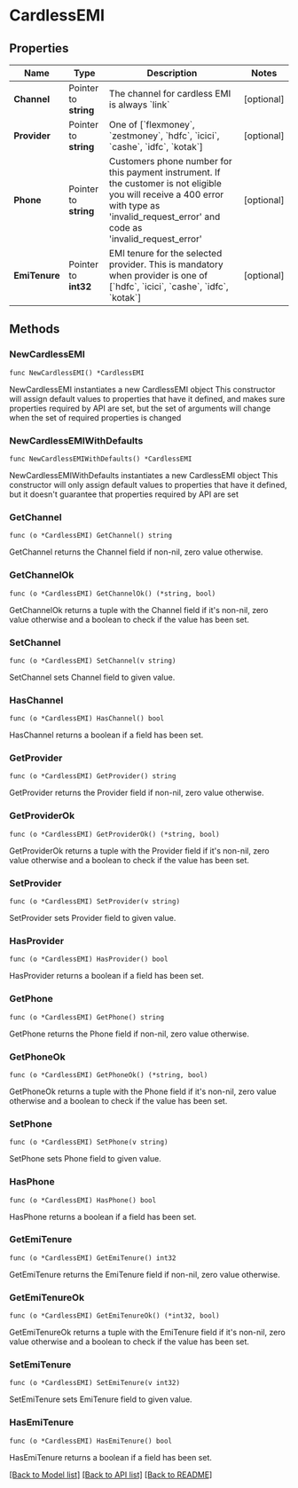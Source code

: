 # CardlessEMI

## Properties

Name | Type | Description | Notes
------------ | ------------- | ------------- | -------------
**Channel** | Pointer to **string** | The channel for cardless EMI is always &#x60;link&#x60; | [optional] 
**Provider** | Pointer to **string** | One of [&#x60;flexmoney&#x60;, &#x60;zestmoney&#x60;, &#x60;hdfc&#x60;, &#x60;icici&#x60;, &#x60;cashe&#x60;, &#x60;idfc&#x60;, &#x60;kotak&#x60;] | [optional] 
**Phone** | Pointer to **string** | Customers phone number for this payment instrument. If the customer is not eligible you will receive a 400 error with type as &#39;invalid_request_error&#39; and code as &#39;invalid_request_error&#39; | [optional] 
**EmiTenure** | Pointer to **int32** | EMI tenure for the selected provider. This is mandatory when provider is one of [&#x60;hdfc&#x60;, &#x60;icici&#x60;, &#x60;cashe&#x60;, &#x60;idfc&#x60;, &#x60;kotak&#x60;] | [optional] 

## Methods

### NewCardlessEMI

`func NewCardlessEMI() *CardlessEMI`

NewCardlessEMI instantiates a new CardlessEMI object
This constructor will assign default values to properties that have it defined,
and makes sure properties required by API are set, but the set of arguments
will change when the set of required properties is changed

### NewCardlessEMIWithDefaults

`func NewCardlessEMIWithDefaults() *CardlessEMI`

NewCardlessEMIWithDefaults instantiates a new CardlessEMI object
This constructor will only assign default values to properties that have it defined,
but it doesn't guarantee that properties required by API are set

### GetChannel

`func (o *CardlessEMI) GetChannel() string`

GetChannel returns the Channel field if non-nil, zero value otherwise.

### GetChannelOk

`func (o *CardlessEMI) GetChannelOk() (*string, bool)`

GetChannelOk returns a tuple with the Channel field if it's non-nil, zero value otherwise
and a boolean to check if the value has been set.

### SetChannel

`func (o *CardlessEMI) SetChannel(v string)`

SetChannel sets Channel field to given value.

### HasChannel

`func (o *CardlessEMI) HasChannel() bool`

HasChannel returns a boolean if a field has been set.

### GetProvider

`func (o *CardlessEMI) GetProvider() string`

GetProvider returns the Provider field if non-nil, zero value otherwise.

### GetProviderOk

`func (o *CardlessEMI) GetProviderOk() (*string, bool)`

GetProviderOk returns a tuple with the Provider field if it's non-nil, zero value otherwise
and a boolean to check if the value has been set.

### SetProvider

`func (o *CardlessEMI) SetProvider(v string)`

SetProvider sets Provider field to given value.

### HasProvider

`func (o *CardlessEMI) HasProvider() bool`

HasProvider returns a boolean if a field has been set.

### GetPhone

`func (o *CardlessEMI) GetPhone() string`

GetPhone returns the Phone field if non-nil, zero value otherwise.

### GetPhoneOk

`func (o *CardlessEMI) GetPhoneOk() (*string, bool)`

GetPhoneOk returns a tuple with the Phone field if it's non-nil, zero value otherwise
and a boolean to check if the value has been set.

### SetPhone

`func (o *CardlessEMI) SetPhone(v string)`

SetPhone sets Phone field to given value.

### HasPhone

`func (o *CardlessEMI) HasPhone() bool`

HasPhone returns a boolean if a field has been set.

### GetEmiTenure

`func (o *CardlessEMI) GetEmiTenure() int32`

GetEmiTenure returns the EmiTenure field if non-nil, zero value otherwise.

### GetEmiTenureOk

`func (o *CardlessEMI) GetEmiTenureOk() (*int32, bool)`

GetEmiTenureOk returns a tuple with the EmiTenure field if it's non-nil, zero value otherwise
and a boolean to check if the value has been set.

### SetEmiTenure

`func (o *CardlessEMI) SetEmiTenure(v int32)`

SetEmiTenure sets EmiTenure field to given value.

### HasEmiTenure

`func (o *CardlessEMI) HasEmiTenure() bool`

HasEmiTenure returns a boolean if a field has been set.


[[Back to Model list]](../README.md#documentation-for-models) [[Back to API list]](../README.md#documentation-for-api-endpoints) [[Back to README]](../README.md)


